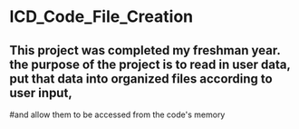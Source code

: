 # ICD_Code_File_Creation
## This project was completed my freshman year. the purpose of the project is to read in user data, put that data into organized files according to user input, 
#and allow them to be accessed from the code's memory
